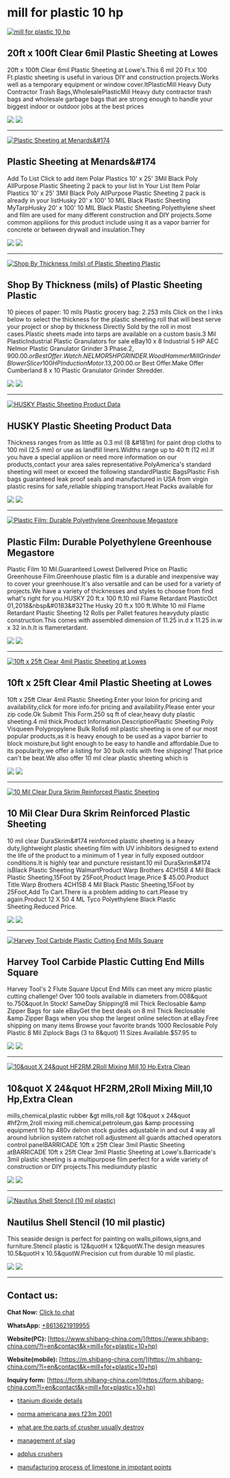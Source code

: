 # mill for plastic 10 hp

<a href="https://swt.shibang-china.com/?l=en&img&k=mill+for+plastic+10+hp" target="_blank">![mill for plastic 10 hp](http://static.shibang-china.com/all-800x300/1.jpg)</a>

## 20ft x 100ft Clear 6mil Plastic Sheeting at Lowes
20ft x 100ft Clear 6mil Plastic Sheeting at Lowe's.This 6 mil 20 Ft.x 100 Ft.plastic sheeting is useful in various DIY and construction projects.Works well as a temporary equipment or window cover.ItPlasticMill Heavy Duty Contractor Trash Bags,WholesalePlasticMill Heavy duty contractor trash bags and wholesale garbage bags that are strong enough to handle your biggest indoor or outdoor jobs at the best prices


<a href="https://whatsapp.shibangsoft.com/WhatsApp.php" target="_blank" title="WhatsApp">![](http://static.shibang-china.com/icon/whatsapp.png)</a> <a href="https://swt.shibang-china.com/?l=en&icon&k=mill+for+plastic+10+hp" target="_blank">![](http://static.shibang-china.com/icon/chat-en.png)</a>

---

<a href="https://swt.shibang-china.com/?l=en&img&k=mill+for+plastic+10+hp" target="_blank">![Plastic Sheeting at Menards&#174](http://static.shibang-china.com/all-800x300/153.jpg)</a>

## Plastic Sheeting at Menards&#174
Add To List Click to add item Polar Plastics 10' x 25' 3Mil Black Poly AllPurpose Plastic Sheeting 2 pack to your list In Your List Item Polar Plastics 10' x 25' 3Mil Black Poly AllPurpose Plastic Sheeting 2 pack is already in your listHusky 20' x 100' 10 MIL Black Plastic Sheeting MyTarpHusky 20' x 100' 10 MIL Black Plastic Sheeting.Polyethylene sheet and film are used for many different construction and DIY projects.Some common appliions for this product include using it as a vapor barrier for concrete or between drywall and insulation.They


<a href="https://whatsapp.shibangsoft.com/WhatsApp.php" target="_blank" title="WhatsApp">![](http://static.shibang-china.com/icon/whatsapp.png)</a> <a href="https://swt.shibang-china.com/?l=en&icon&k=mill+for+plastic+10+hp" target="_blank">![](http://static.shibang-china.com/icon/chat-en.png)</a>

---

<a href="https://swt.shibang-china.com/?l=en&img&k=mill+for+plastic+10+hp" target="_blank">![Shop By Thickness (mils) of Plastic Sheeting Plastic](http://static.shibang-china.com/all-800x300/1155.jpg)</a>

## Shop By Thickness (mils) of Plastic Sheeting Plastic
10 pieces of paper: 10 mils Plastic grocery bag: 2.253 mils Click on the l inks below to select the thickness for the plastic sheeting roll that will best serve your project or shop by thickness Directly Sold by the roll in most cases.Plastic sheets made into tarps are available on a custom basis.3 Mil PlasticIndustrial Plastic Granulators for sale eBay10 x 8 Industrial 5 HP AEC Nelmor Plastic Granulator Grinder 3 Phase.$2,900.00.or Best Offer.Watch.NELMOR 5 HP GRINDER.Wood Hammer Mill Grinder Blower Slicer 100 HP Induction Motor.$13,200.00.or Best Offer.Make Offer Cumberland 8 x 10 Plastic Granulator Grinder Shredder.


<a href="https://whatsapp.shibangsoft.com/WhatsApp.php" target="_blank" title="WhatsApp">![](http://static.shibang-china.com/icon/whatsapp.png)</a> <a href="https://swt.shibang-china.com/?l=en&icon&k=mill+for+plastic+10+hp" target="_blank">![](http://static.shibang-china.com/icon/chat-en.png)</a>

---

<a href="https://swt.shibang-china.com/?l=en&img&k=mill+for+plastic+10+hp" target="_blank">![HUSKY Plastic Sheeting Product Data](http://static.shibang-china.com/all-800x300/1.jpg)</a>

## HUSKY Plastic Sheeting Product Data
Thickness ranges from as little as 0.3 mil (8 &#181m) for paint drop cloths to 100 mil (2.5 mm) or use as landfill liners.Widths range up to 40 ft (12 m).If you have a special appliion or need more information on our products,contact your area sales representative.PolyAmerica's standard sheeting will meet or exceed the following standardPlastic BagsPlastic Fish bags guaranteed leak proof seals and manufactured in USA from virgin plastic resins for safe,reliable shipping transport.Heat Packs available for


<a href="https://whatsapp.shibangsoft.com/WhatsApp.php" target="_blank" title="WhatsApp">![](http://static.shibang-china.com/icon/whatsapp.png)</a> <a href="https://swt.shibang-china.com/?l=en&icon&k=mill+for+plastic+10+hp" target="_blank">![](http://static.shibang-china.com/icon/chat-en.png)</a>

---

<a href="https://swt.shibang-china.com/?l=en&img&k=mill+for+plastic+10+hp" target="_blank">![Plastic Film: Durable Polyethylene Greenhouse Megastore](http://static.shibang-china.com/all-800x300/1508.jpg)</a>

## Plastic Film: Durable Polyethylene Greenhouse Megastore
Plastic Film 10 Mil.Guaranteed Lowest Delivered Price on Plastic Greenhouse Film.Greenhouse plastic film is a durable and inexpensive way to cover your greenhouse.It's also versatile and can be used for a variety of projects.We have a variety of thicknesses and styles to choose from find what's right for you.HUSKY 20 ft.x 100 ft.10 mil Flame Retardant PlasticOct 01,2018&nbsp&#0183&#32The Husky 20 ft.x 100 ft.White 10 mil Flame Retardant Plastic Sheeting 12 Rolls per Pallet features heavyduty plastic construction.This comes with assembled dimension of 11.25 in.d x 11.25 in.w x 32 in.h.It is flameretardant.


<a href="https://whatsapp.shibangsoft.com/WhatsApp.php" target="_blank" title="WhatsApp">![](http://static.shibang-china.com/icon/whatsapp.png)</a> <a href="https://swt.shibang-china.com/?l=en&icon&k=mill+for+plastic+10+hp" target="_blank">![](http://static.shibang-china.com/icon/chat-en.png)</a>

---

<a href="https://swt.shibang-china.com/?l=en&img&k=mill+for+plastic+10+hp" target="_blank">![10ft x 25ft Clear 4mil Plastic Sheeting at Lowes](http://static.shibang-china.com/all-800x300/392.jpg)</a>

## 10ft x 25ft Clear 4mil Plastic Sheeting at Lowes
10ft x 25ft Clear 4mil Plastic Sheeting.Enter your loion for pricing and availability,click for more info.for pricing and availability.Please enter your zip code.Ok Submit This Form.250 sq ft of clear,heavy duty plastic sheeting.4 mil thick.Product Information.DescriptionPlastic Sheeting Poly Visqueen Polypropylene Bulk Rolls6 mil plastic sheeting is one of our most popular products,as it is heavy enough to be used as a vapor barrier to block moisture,but light enough to be easy to handle and affordable.Due to its popularity,we offer a listing for 30 bulk rolls with free shipping! That price can't be beat.We also offer 10 mil clear plastic sheeting which is


<a href="https://whatsapp.shibangsoft.com/WhatsApp.php" target="_blank" title="WhatsApp">![](http://static.shibang-china.com/icon/whatsapp.png)</a> <a href="https://swt.shibang-china.com/?l=en&icon&k=mill+for+plastic+10+hp" target="_blank">![](http://static.shibang-china.com/icon/chat-en.png)</a>

---

<a href="https://swt.shibang-china.com/?l=en&img&k=mill+for+plastic+10+hp" target="_blank">![10 Mil Clear Dura Skrim Reinforced Plastic Sheeting](http://static.shibang-china.com/all-800x300/130.jpg)</a>

## 10 Mil Clear Dura Skrim Reinforced Plastic Sheeting
10 mil clear DuraSkrim&#174 reinforced plastic sheeting is a heavy duty,lightweight plastic sheeting film with UV inhibitors designed to extend the life of the product to a minimum of 1 year in fully exposed outdoor conditions.It is highly tear and puncture resistant.10 mil DuraSkrim&#174 isBlack Plastic Sheeting WalmartProduct Warp Brothers 4CH15B 4 Mil Black Plastic Sheeting,15Foot by 25Foot,Product Image.Price $ 45.00.Product Title.Warp Brothers 4CH15B 4 Mil Black Plastic Sheeting,15Foot by 25Foot,Add To Cart.There is a problem adding to cart.Please try again.Product 12 X 50 4 ML Tyco Polyethylene Black Plastic Sheeting.Reduced Price.


<a href="https://whatsapp.shibangsoft.com/WhatsApp.php" target="_blank" title="WhatsApp">![](http://static.shibang-china.com/icon/whatsapp.png)</a> <a href="https://swt.shibang-china.com/?l=en&icon&k=mill+for+plastic+10+hp" target="_blank">![](http://static.shibang-china.com/icon/chat-en.png)</a>

---

<a href="https://swt.shibang-china.com/?l=en&img&k=mill+for+plastic+10+hp" target="_blank">![Harvey Tool Carbide Plastic Cutting End Mills Square](http://static.shibang-china.com/all-800x300/542.jpg)</a>

## Harvey Tool Carbide Plastic Cutting End Mills Square
Harvey Tool's 2 Flute Square Upcut End Mills can meet any micro plastic cutting challenge! Over 100 tools available in diameters from.008&quot to.750&quot.In Stock! SameDay Shipping!8 mil Thick Reclosable &amp Zipper Bags for sale eBayGet the best deals on 8 mil Thick Reclosable &amp Zipper Bags when you shop the largest online selection at eBay.Free shipping on many items Browse your favorite brands 1000 Reclosable Poly Plastic 8 Mil Ziplock Bags (3 to 8&quot) 11 Sizes Available.$57.95 to


<a href="https://whatsapp.shibangsoft.com/WhatsApp.php" target="_blank" title="WhatsApp">![](http://static.shibang-china.com/icon/whatsapp.png)</a> <a href="https://swt.shibang-china.com/?l=en&icon&k=mill+for+plastic+10+hp" target="_blank">![](http://static.shibang-china.com/icon/chat-en.png)</a>

---

<a href="https://swt.shibang-china.com/?l=en&img&k=mill+for+plastic+10+hp" target="_blank">![10&quot X 24&quot HF2RM,2Roll Mixing Mill,10 Hp,Extra Clean](http://static.shibang-china.com/all-800x300/1226.jpg)</a>

## 10&quot X 24&quot HF2RM,2Roll Mixing Mill,10 Hp,Extra Clean
mills,chemical,plastic rubber &gt mills,roll &gt 10&quot x 24&quot #hf2rm,2roll mixing mill.chemical,petroleum,gas &amp processing equipment 10 hp 480v delron stock guides adjustable in and out 4 way all around lubriion system ratchet roll adjustment all guards attached operators control panelBARRICADE 10ft x 25ft Clear 3mil Plastic Sheeting atBARRICADE 10ft x 25ft Clear 3mil Plastic Sheeting at Lowe's.Barricade's 3mil plastic sheeting is a multipurpose film perfect for a wide variety of construction or DIY projects.This mediumduty plastic


<a href="https://whatsapp.shibangsoft.com/WhatsApp.php" target="_blank" title="WhatsApp">![](http://static.shibang-china.com/icon/whatsapp.png)</a> <a href="https://swt.shibang-china.com/?l=en&icon&k=mill+for+plastic+10+hp" target="_blank">![](http://static.shibang-china.com/icon/chat-en.png)</a>

---

<a href="https://swt.shibang-china.com/?l=en&img&k=mill+for+plastic+10+hp" target="_blank">![Nautilus Shell Stencil (10 mil plastic)](http://static.shibang-china.com/all-800x300/213.jpg)</a>

## Nautilus Shell Stencil (10 mil plastic)
This seaside design is perfect for painting on walls,pillows,signs,and furniture.Stencil plastic is 12&quotH x 12&quotW.The design measures 10.5&quotH x 10.5&quotW.Precision cut from durable 10 mil plastic.

<a href="https://whatsapp.shibangsoft.com/WhatsApp.php" target="_blank" title="WhatsApp">![](http://static.shibang-china.com/icon/whatsapp.png)</a> <a href="https://swt.shibang-china.com/?l=en&icon&k=mill+for+plastic+10+hp" target="_blank">![](http://static.shibang-china.com/icon/chat-en.png)</a>

---
## Contact us:

**Chat Now:** [Click to chat](https://swt.shibang-china.com?l=en&contact&k=mill+for+plastic+10+hp)

**WhatsApp:**  [+8613621919955](https://whatsapp.shibangsoft.com/WhatsApp.php)

**Website(PC):** [https://www.shibang-china.com/](https://www.shibang-china.com/?l=en&contact&k=mill+for+plastic+10+hp)

**Website(mobile):** [https://m.shibang-china.com/](https://m.shibang-china.com/?l=en&contact&k=mill+for+plastic+10+hp)

**Inquiry form:** [https://form.shibang-china.com](https://form.shibang-china.com?l=en&contact&k=mill+for+plastic+10+hp)

* [titanium dioxide details](../121/titanium%20dioxide%20details.md)

* [norma americana aws f23m 2001](../117/norma%20americana%20aws%20f23m%202001.md)

* [what are the parts of crusher usually destroy](../114/what%20are%20the%20parts%20of%20crusher%20usually%20destroy.md)

* [management of slag](../112/management%20of%20slag.md)

* [adplus crushers](../111/adplus%20crushers.md)

* [manufacturing process of limestone in impotant points](../112/manufacturing%20process%20of%20limestone%20in%20impotant%20points.md)